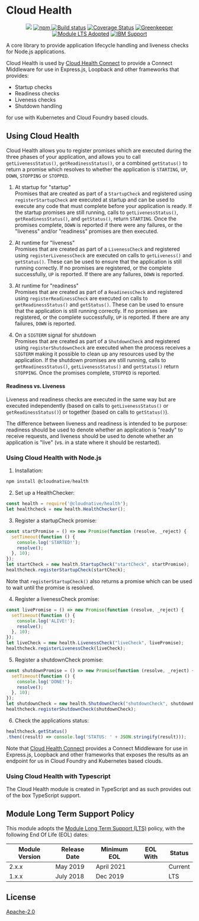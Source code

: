 # Cloud Health
<p align=center>
<a href='http://CloudNativeJS.io/'><img src='https://img.shields.io/badge/homepage-CloudNativeJS-blue.svg'></a>
<a href='https://www.npmjs.org/package/@cloudnative/health'><img src='https://img.shields.io/badge/npm-v2.1.0-blue' alt='npm'/>
<a href="http://travis-ci.org/CloudNativeJS/cloud-health"><img src="https://secure.travis-ci.org/CloudNativeJS/cloud-health.svg?branch=master" alt="Build status"></a>
<a href='https://coveralls.io/github/CloudNativeJS/cloud-health?branch=master'><img src='https://coveralls.io/repos/github/CloudNativeJS/cloud-health/badge.svg?branch=master' alt='Coverage Status' /></a>
<a href='https://greenkeeper.io/'><img src='https://badges.greenkeeper.io/CloudNativeJS/cloud-health.svg' alt='Greenkeeper' /></a>
<a href='http://github.com/CloudNativeJS/ModuleLTS'><img src='https://img.shields.io/badge/Module%20LTS-Adopted-brightgreen.svg?style=flat' alt='Module LTS Adopted' /></a> 
<a href='http://ibm.biz/node-support'><img src='https://img.shields.io/badge/IBM%20Support-Frameworks-brightgreen.svg?style=flat' alt='IBM Support' /></a>
</p>

A core library to provide application lifecycle handling and liveness checks for Node.js applications.

Cloud Health is used by [Cloud Health Connect](http://github.com/CloudNativeJS/cloud-health-connect) to provide a Connect Middleware for use in Express.js, Loopback and other frameworks that provides:

* Startup checks
* Readiness checks
* Liveness checks
* Shutdown handling

for use with Kubernetes and Cloud Foundry based clouds.


## Using Cloud Health

Cloud Health allows you to register promises which are executed during the three phases of your application, and allows you to call `getLivenessStatus()`, `getReadinessStatus()`, or a combined `getStatus()` to return a promise which resolves to whether the application is `STARTING`, `UP`, `DOWN`, `STOPPING` or `STOPPED`.

1. At startup for "startup"  
 Promises that are created as part of a `StartupCheck` and registered using `registerStartupCheck` are executed at startup and can be used to execute any code that must complete before your application is ready. If the startup promises are still running, calls to `getLivenessStatus()`, `getReadinessStatus()`, and `getStatus()`,  return `STARTING`. Once the promises complete, `DOWN` is reported if there were any failures, or the "liveness" and/or "readiness" promises are then executed.
  
2. At runtime for "liveness"  
 Promises that are created as part of a `LivenessCheck` and registered using `registerLivenessCheck` are executed on calls to `getLiveness()` and `getStatus()`. These can be used to ensure that the application is still running correctly. If no promises are registered, or the complete successfully, `UP` is reported. If there are any failures, `DOWN` is reported.
 
3. At runtime for "readiness"  
 Promises that are created as part of a `ReadinessCheck` and registered using `registerReadinessCheck` are executed on calls to `getReadinessStatus()` and `getStatus()`. These can be used to ensure that the application is still running correctly. If no promises are registered, or the complete successfully, `UP` is reported. If there are any failures, `DOWN` is reported.
 
4. On a `SIGTERM` signal for shutdown  
 Promises that are created as part of a `ShutdownCheck` and registered using `registerShutdownCheck` are executed when the process receives a `SIGTERM` making it possible to clean up any resources used by the application. If the shutdown promises are still running, calls to `getReadinessStatus()`, `getLivenessStatus()` and `getStatus()` return `STOPPING`. Once the promises complete, `STOPPED` is reported.

#### Readiness vs. Liveness

Liveness and readiness checks are executed in the same way but are executed independently (based on calls to `getLivenessStatus()` or `getReadinessStatus()`) or together (based on calls to `getStatus()`).

The difference between liveness and readiness is intended to be purpose: readiness should be used to denote whether an application is "ready" to receive requests, and liveness should be used to denote whether an application is "live" (vs. in a state where it should be restarted).   

### Using Cloud Health with Node.js

1. Installation:
  ```js
  npm install @cloudnative/health
  ```
2. Set up a HealthChecker:
  ```js
  const health = require('@cloudnative/health');
  let healthcheck = new health.HealthChecker();
  ```
3. Register a startupCheck promise:
  ```js
  const startPromise = () => new Promise(function (resolve, _reject) {
    setTimeout(function () {
      console.log('STARTED!');
      resolve();
    }, 10);
  });
  let startCheck = new health.StartupCheck("startCheck", startPromise);
  healthcheck.registerStartupCheck(startCheck);
  ```
  Note that `registerStartupCheck()` also returns a promise which can be used to wait until the promise is resolved.  
  
4. Register a livenessCheck promise:
  ```js
  const livePromise = () => new Promise(function (resolve, _reject) {
    setTimeout(function () {
      console.log('ALIVE!');
      resolve();
    }, 10);
  });
  let liveCheck = new health.LivenessCheck("liveCheck", livePromise);
  healthcheck.registerLivenessCheck(liveCheck);
  ```
5. Register a shutdownCheck promise:
  ```js
  const shutdownPromise = () => new Promise(function (resolve, _reject) {
    setTimeout(function () {
      console.log('DONE!');
      resolve();
    }, 10);
  });
  let shutdownCheck = new health.ShutdownCheck("shutdownCheck", shutdownPromise);
  healthcheck.registerShutdownCheck(shutdownCheck);
  ```
6. Check the applications status:
  ```js
  healthcheck.getStatus()
  .then((result) => console.log('STATUS: ' + JSON.stringify(result)));
  ```
  Note that [Cloud Health Connect](http://github.com/CloudNativeJS/cloud-health-connect) provides a Connect Middleware for use in Express.js, Loopback and other frameworks that exposes the results as an endpoint for us in Cloud Foundry and Kubernetes based clouds.
  
### Using Cloud Health with Typescript
The Cloud Health module is created in TypeScript and as such provides out of the box TypeScript support.

## Module Long Term Support Policy

This module adopts the [Module Long Term Support (LTS)](http://github.com/CloudNativeJS/ModuleLTS) policy, with the following End Of Life (EOL) dates:

| Module Version   | Release Date | Minimum EOL | EOL With     | Status  |
|------------------|--------------|-------------|--------------|---------|
| 2.x.x	         | May 2019     | April 2021  |              | Current |
| 1.x.x	         | July 2018    | Dec 2019    |              | LTS |


## License

  [Apache-2.0](LICENSE)

